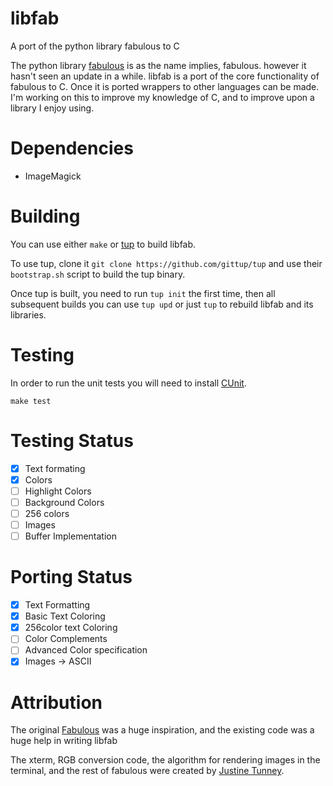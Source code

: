 libfab
======

A port of the python library fabulous to C

The python library [fabulous](https://github.com/jart/fabulous) is as the name implies, fabulous.
however it hasn't seen an update in a while. libfab is a port of the core functionality of fabulous to C.
Once it is ported wrappers to other languages can be made. I'm working on this to improve my knowledge of C,
and to improve upon a library I enjoy using.

Dependencies
============

* ImageMagick

Building
========

You can use either `make` or [tup](https://github.com/gittup/tup) to build
libfab.

To use tup, clone it `git clone https://github.com/gittup/tup` and use
their `bootstrap.sh` script to build the tup binary.

Once tup is built, you need to run `tup init` the first time, then all
subsequent builds you can use `tup upd` or just `tup` to rebuild libfab and its
libraries.

Testing
=======
In order to run the unit tests you will need to install [CUnit](http://cunit.sourceforge.net/).

```
make test
```

Testing Status
==============

- [x] Text formating
- [x] Colors
- [ ] Highlight Colors
- [ ] Background Colors
- [ ] 256 colors
- [ ] Images
- [ ] Buffer Implementation

Porting Status
==============
- [x] Text Formatting
- [x] Basic Text Coloring
- [x] 256color text Coloring
- [ ] Color Complements
- [ ] Advanced Color specification
- [x] Images -> ASCII

Attribution
============
The original [Fabulous](https://github.com/jart/fabulous) was a huge inspiration, and the existing code was a huge help in writing libfab

The xterm, RGB conversion code, the algorithm for rendering images in the
terminal, and the rest of fabulous were created by [Justine Tunney](https://github.com/jart/).
